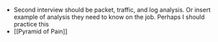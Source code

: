 - Second interview should be packet, traffic, and log analysis. Or insert example of analysis they need to know on the job. Perhaps I should practice this
- [[Pyramid of Pain]]